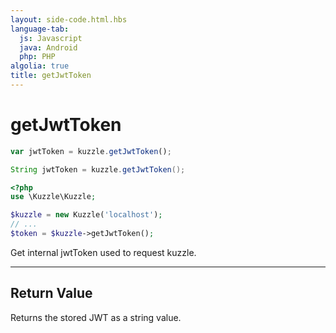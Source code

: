 ```yaml
---
layout: side-code.html.hbs
language-tab:
  js: Javascript
  java: Android
  php: PHP
algolia: true
title: getJwtToken
---
```


# getJwtToken

```js
var jwtToken = kuzzle.getJwtToken();
```

```java
String jwtToken = kuzzle.getJwtToken();
```

```php
<?php
use \Kuzzle\Kuzzle;

$kuzzle = new Kuzzle('localhost');
// ...
$token = $kuzzle->getJwtToken();
```

Get internal jwtToken used to request kuzzle.

---

## Return Value

Returns the stored JWT as a string value.
